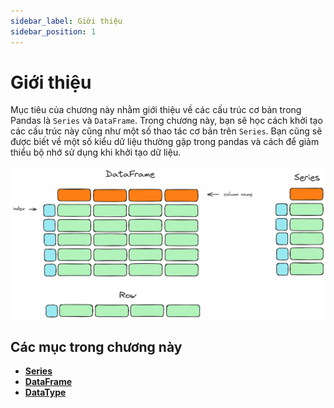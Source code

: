```yaml
---
sidebar_label: Giới thiệu
sidebar_position: 1
---
```


# Giới thiệu

Mục tiêu của chương này nhằm giới thiệu về các cấu trúc cơ bản trong Pandas là `Series` và `DataFrame`. 
Trong chương này, bạn sẽ học cách khởi tạo các cấu trúc này cũng như một số thao tác cơ bản trên `Series`. 
Bạn cũng sẽ được biết về một số kiểu dữ liệu thường gặp trong pandas và cách để giảm thiểu bộ nhớ sử dụng khi khởi tạo dữ liệu.

![](data_structure.png)
## Các mục trong chương này
- [**Series**](./Series)
- [**DataFrame**](./DataFrame)
- [**DataType**](./DataType)